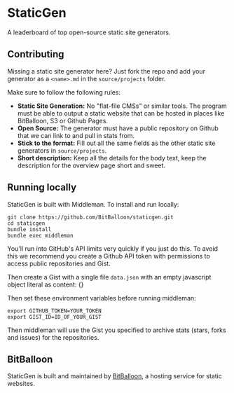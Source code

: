 # StaticGen

A leaderboard of top open-source static site generators.

## Contributing

Missing a static site generator here? Just fork the repo and add your generator
as a `<name>.md` in the `source/projects` folder.

Make sure to follow the following rules:

*   **Static Site Generation:** No "flat-file CMSs" or similar tools. The program must be able to output a static website that can be hosted in places like BitBalloon, S3 or Github Pages.
*   **Open Source:** The generator must have a public repository on Github that we can link to and pull in stats from.
*   **Stick to the format:** Fill out all the same fields as the other static site generators in `source/projects`.
*   **Short description:** Keep all the details for the body text, keep the description for the overview page short and sweet.

## Running locally

StaticGen is built with Middleman. To install and run locally:

    git clone https://github.com/BitBalloon/staticgen.git
    cd staticgen
    bundle install
    bundle exec middleman

You'll run into GitHub's API limits very quickly if you just do this. To avoid this we recommend you create a Github API token with permissions to access public repositories and Gist.

Then create a Gist with a single file `data.json` with an empty javascript object literal as content: {}

Then set these environment variables before running middleman:

    export GITHUB_TOKEN=YOUR_TOKEN
    export GIST_ID=ID_OF_YOUR_GIST

Then middleman will use the Gist you specified to archive stats (stars, forks and issues) for the repositories.

## BitBalloon

StaticGen is built and maintained by [BitBalloon](https://www.bitballoon.com), a hosting service for static websites.

